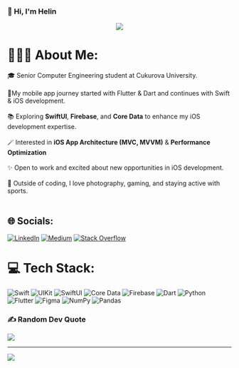 ### 👋 Hi, I'm Helin

<div id="header" align="center">
  <img src="https://media.giphy.com/media/FspLvJQlQACXu/giphy.gif"/>
</div>


# 👩🏻‍💻 About Me:
🎓 Senior Computer Engineering student at Cukurova University.<br><br>📱My mobile app journey started with Flutter & Dart and continues with Swift & iOS development.<br><br>📚 Exploring **SwiftUI**, **Firebase**, and **Core Data** to enhance my iOS development expertise.<br><br>🪄 Interested in **iOS App Architecture (MVC, MVVM)** & **Performance Optimization**<br><br>✨ Open to work and excited about new opportunities in iOS development.<br><br>👾 Outside of coding, I love photography, gaming, and staying active with sports.<br><br>


## 🌐 Socials:
[![LinkedIn](https://img.shields.io/badge/LinkedIn-%230077B5?style=for-the-badge&logo=linkedin&logoColor=white)](https://linkedin.com/in/helin-guler) [![Medium](https://img.shields.io/badge/Medium-12100E?style=for-the-badge&logo=medium&logoColor=white)](https://medium.com/@gulerhelin) [![Stack Overflow](https://img.shields.io/badge/-Stackoverflow-FE7A16?style=for-the-badge&logo=stack-overflow&logoColor=white)](https://stackoverflow.com/users/22573876)


# 💻 Tech Stack:
![Swift](https://img.shields.io/badge/Swift-FA7343?style=for-the-badge&logo=swift&logoColor=white) ![UIKit](https://img.shields.io/badge/UIKit-2396F3?style=for-the-badge&logo=apple&logoColor=white) ![SwiftUI](https://img.shields.io/badge/SwiftUI-007AFF?style=for-the-badge&logo=swift&logoColor=white) ![Core Data](https://img.shields.io/badge/Core%20Data-1D4ED8?style=for-the-badge&logo=database&logoColor=white) ![Firebase](https://img.shields.io/badge/Firebase-FFCA28?style=for-the-badge&logo=firebase&logoColor=black) ![Dart](https://img.shields.io/badge/Dart-0175C2?style=for-the-badge&logo=dart&logoColor=white) ![Python](https://img.shields.io/badge/Python-3776AB?style=for-the-badge&logo=python&logoColor=FFD43B) ![Flutter](https://img.shields.io/badge/Flutter-02569B?style=for-the-badge&logo=flutter&logoColor=white) ![Figma](https://img.shields.io/badge/Figma-F24E1E?style=for-the-badge&logo=figma&logoColor=white) ![NumPy](https://img.shields.io/badge/NumPy-013243?style=for-the-badge&logo=numpy&logoColor=white) ![Pandas](https://img.shields.io/badge/Pandas-150458?style=for-the-badge&logo=pandas&logoColor=white)  

<!--
# 📊 GitHub Stats:
![](https://github-readme-streak-stats.herokuapp.com/?user=helinguler&theme=gotham&hide_border=false)<br/>
![](https://github-readme-stats.vercel.app/api/top-langs/?username=helinguler&theme=gotham&hide_border=false&include_all_commits=false&count_private=true&layout=compact)
-->

### ✍️ Random Dev Quote
![](https://quotes-github-readme.vercel.app/api?type=horizontal&theme=merko)

---
[![](https://visitcount.itsvg.in/api?id=helinguler&icon=0&color=12)](https://visitcount.itsvg.in)
